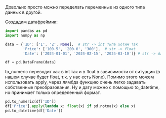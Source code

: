 Довольно просто можно переделать переменные из одного типа данных в другой.

Создадим датафреймик:

``` python
import pandas as pd
import numpy as np

data = {'ID': ['1', '2', None],  # str -> int типа хотим так
        'Price': ['100.5', '200.0', '300'],  # str -> float
        'Date': ['2024-01-01', '2024-02-15', '2024-03-10']} # str -> date

df = pd.DataFrame(data)
```

to_numeric переводит как в int так и в float в зависимости от ситуации (в нашем случае будет float, т.к. у нас есть None). Помимо этого можем использовать apply, через лямбда функцию очень легко задавать собственные преобразования. Ну и дату можно с помощью to_datetime, но принимает только определенный формат.

``` python
pd.to_numeric(df['ID'])
df['Price'].apply(lambda x: float(x) if pd.notna(x) else x)
pd.to_datetime(df['Date'])
```